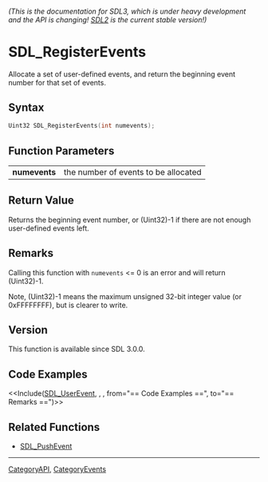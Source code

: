 ###### (This is the documentation for SDL3, which is under heavy development and the API is changing! [SDL2](https://wiki.libsdl.org/SDL2/) is the current stable version!)
# SDL_RegisterEvents

Allocate a set of user-defined events, and return the beginning event number for that set of events.

## Syntax

```c
Uint32 SDL_RegisterEvents(int numevents);

```

## Function Parameters

|                   |                                      |
| ----------------- | ------------------------------------ |
| **numevents**     | the number of events to be allocated |

## Return Value

Returns the beginning event number, or (Uint32)-1 if there are not enough
user-defined events left.

## Remarks

Calling this function with `numevents` <= 0 is an error and will return
(Uint32)-1.

Note, (Uint32)-1 means the maximum unsigned 32-bit integer value (or
0xFFFFFFFF), but is clearer to write.

## Version

This function is available since SDL 3.0.0.

## Code Examples

<<Include([SDL_UserEvent](SDL_UserEvent), , , from="== Code Examples ==", to="== Remarks ==")>>

## Related Functions

* [SDL_PushEvent](SDL_PushEvent)

----
[CategoryAPI](CategoryAPI), [CategoryEvents](CategoryEvents)

